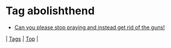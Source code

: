 <!--
title: Tag abolishthend
date: 2020-06-28T15:26:58.905Z
tags:
-->
# Tag abolishthend

 * [Can you please stop praying and instead get rid of the guns!](160276471774.md)

| [Tags](tags.md) | [Top](index.md) |
